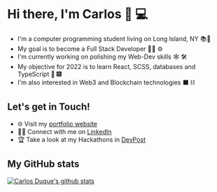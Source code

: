 
# Hi there, I'm Carlos 👋 💻

- I'm a computer programming student living on Long Island, NY 📚🗽
- My goal is to become a Full Stack Developer 👨‍💻 ⚙️
- I'm currently working on polishing my Web-Dev skills 🕸️ 🛠️ 
- My objective for 2022 is to learn React, SCSS, databases and TypeScript 🚀 🎆
- I'm also interested in Web3 and Blockchain technologies ⬛ ⛓

## Let's get in Touch!

- 🌐 Visit my [portfolio website](https://carlosduque.netlify.app/)
- 👨‍💼 Connect with me on [LinkedIn](https://www.linkedin.com/in/carlos-duque-77488b1b8/)
- 🏆 Take a look at my Hackathons in [DevPost](https://devpost.com/CDDR1?ref_content=user-portfolio&ref_feature=portfolio&ref_medium=global-nav)

## My GitHub stats

<!-- [![Carlos Duque's top Langs](https://github-readme-stats.vercel.app/api/top-langs/?username=CDDR1&theme=tokyonight)](https://github.com/CDDR1/github-readme-stats) -->
[![Carlos Duque's github stats](https://github-readme-stats.vercel.app/api?username=CDDR1&show_icons=true&theme=tokyonight)](https://github.com/CDDR1/github-readme-stats)
